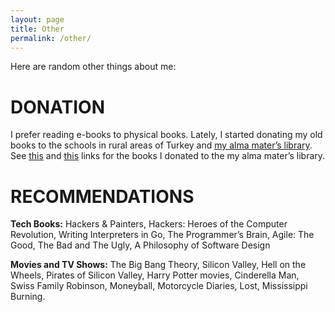 ```yaml
---
layout: page
title: Other
permalink: /other/
---
```


Here are random other things about me:

# DONATION

I prefer reading e-books to physical books. Lately, I started donating my old books to the schools in rural areas of Turkey and [my alma mater’s library](https://kutuphane.itu.edu.tr/en/home). See [this](https://divit.library.itu.edu.tr/search?/dD.+Bar{u0131}{u015F}+Akkurt+Ba{u011F}{u0131}{u015F}+Katalo{u011F}u/dd+baris+akkurt+bagis+katalogu/-3%2C-1%2C0%2CB/frameset&FF=dd+baris+akkurt+bagis+katalogu&1%2C1%2C) and [this](https://divit.library.itu.edu.tr/search?/dBar{u0131}{u015F}+Akkurt+Ba{u011F}{u0131}{u015F}+Katalo{u011F}u/dbaris+akkurt+bagis+katalogu/-3%2C-1%2C0%2CB/exact&FF=dbaris+akkurt+bagis+katalogu&1%2C2%2C) links for the books I donated to the my alma mater’s library.

# RECOMMENDATIONS

**Tech Books:** Hackers & Painters, Hackers: Heroes of the Computer Revolution, Writing Interpreters in Go, The Programmer’s Brain, Agile: The Good, The Bad and The Ugly, A Philosophy of Software Design

**Movies and TV Shows:** The Big Bang Theory, Silicon Valley, Hell on the Wheels, Pirates of Silicon Valley, Harry Potter movies, Cinderella Man, Swiss Family Robinson, Moneyball, Motorcycle Diaries, Lost, Mississippi Burning.
